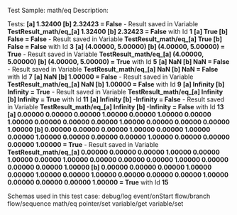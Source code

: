 Test Sample: math/eq
Description: 

Tests:
	**[a] 1.32400 [b] 2.32423 = False** - Result saved in Variable **TestResult_math/eq_[a] 1.32400 [b] 2.32423 = False** with Id **1**
	**[a] True [b] False = False** - Result saved in Variable **TestResult_math/eq_[a] True [b] False = False** with Id **3**
	**[a] (4.00000, 5.00000) [b] (4.00000, 5.00000) = True** - Result saved in Variable **TestResult_math/eq_[a] (4.00000, 5.00000) [b] (4.00000, 5.00000) = True** with Id **5**
	**[a] NaN [b] NaN = False** - Result saved in Variable **TestResult_math/eq_[a] NaN [b] NaN = False** with Id **7**
	**[a] NaN [b] 1.00000 = False** - Result saved in Variable **TestResult_math/eq_[a] NaN [b] 1.00000 = False** with Id **9**
	**[a] Infinity [b] Infinity = True** - Result saved in Variable **TestResult_math/eq_[a] Infinity [b] Infinity = True** with Id **11**
	**[a] Infinity [b] -Infinity = False** - Result saved in Variable **TestResult_math/eq_[a] Infinity [b] -Infinity = False** with Id **13**
	**[a] 0.00000	0.00000	0.00000	1.00000
0.00000	1.00000	0.00000	1.00000
0.00000	0.00000	0.00000	1.00000
0.00000	0.00000	0.00000	1.00000
 [b] 0.00000	0.00000	0.00000	1.00000
0.00000	1.00000	0.00000	1.00000
0.00000	0.00000	0.00000	1.00000
0.00000	0.00000	0.00000	1.00000
 = True** - Result saved in Variable **TestResult_math/eq_[a] 0.00000	0.00000	0.00000	1.00000
0.00000	1.00000	0.00000	1.00000
0.00000	0.00000	0.00000	1.00000
0.00000	0.00000	0.00000	1.00000
 [b] 0.00000	0.00000	0.00000	1.00000
0.00000	1.00000	0.00000	1.00000
0.00000	0.00000	0.00000	1.00000
0.00000	0.00000	0.00000	1.00000
 = True** with Id **15**

Schemas used in this test case:
	debug/log
	event/onStart
	flow/branch
	flow/sequence
	math/eq
	pointer/set
	variable/get
	variable/set

